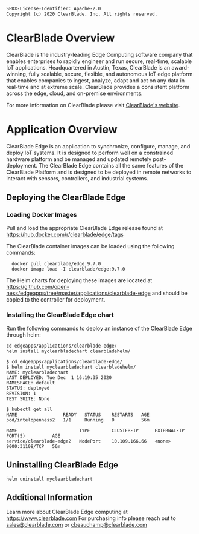 ```text
SPDX-License-Identifier: Apache-2.0
Copyright (c) 2020 ClearBlade, Inc. All rights reserved.
```
# ClearBlade Overview
ClearBlade is the industry-leading Edge Computing software company that enables enterprises to rapidly engineer and run secure, real-time, scalable IoT applications. Headquartered in Austin, Texas, ClearBlade is an award-winning, fully scalable, secure, flexible, and autonomous IoT edge platform that enables companies to ingest, analyze, adapt and act on any data in real-time and at extreme scale. ClearBlade provides a consistent platform across the edge, cloud, and on-premise environments. 

For more information on ClearBlade please visit [ClearBlade's website](https://www.clearblade.com/).

# Application Overview
ClearBlade Edge is an application to synchronize, configure, manage, and deploy IoT systems. It is designed to perform well on a constrained hardware platform and be managed and updated remotely post-deployment.
The ClearBlade Edge contains all the same features of the ClearBlade Platform and is designed to be deployed in remote networks to interact with sensors, controllers, and industrial systems.

## Deploying the ClearBlade Edge

### Loading Docker Images
Pull and load the appropriate ClearBlade Edge release found at https://hub.docker.com/r/clearblade/edge/tags

The ClearBlade container images can be loaded using the following commands:
```shell
  docker pull clearblade/edge:9.7.0
  docker image load -I clearblade/edge:9.7.0
```

The Helm charts for deploying these images are located at https://github.com/open-ness/edgeapps/tree/master/applications/clearblade-edge and should be copied to the controller for deployment.

### Installing the ClearBlade Edge chart

Run the following commands to deploy an instance of the ClearBlade Edge through helm:
```shell
cd edgeapps/applications/clearblade-edge/ 
helm install myclearbladechart clearbladehelm/
```

```shell
$ cd edgeapps/applications/clearblade-edge/
$ helm install myclearbladechart clearbladehelm/
NAME: myclearbladechart
LAST DEPLOYED: Tue Dec  1 16:19:35 2020
NAMESPACE: default
STATUS: deployed
REVISION: 1
TEST SUITE: None

$ kubectl get all
NAME                 READY   STATUS    RESTARTS   AGE
pod/intelopenness2   1/1     Running   0          56m

NAME                       TYPE        CLUSTER-IP      EXTERNAL-IP      PORT(S)          AGE
service/clearblade-edge2   NodePort    10.109.166.66   <none>           9000:31108/TCP   56m
```

## Uninstalling ClearBlade Edge
```shell
helm uninstall myclearbladechart
```

## Additional Information
Learn more about ClearBlade Edge computing at https://www.clearblade.com
For purchasing info please reach out to sales@clearblade.com or cbeauchamp@clearblade.com
